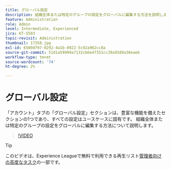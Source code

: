```yaml
---
title: グローバル設定
description: 組織全体または特定のグループの設定をグローバルに編集する方法を説明します
feature: Administration
role: Admin
level: Intermediate, Experienced
jira: KT-5503
topic-revisit: Administration
thumbnail: 17358.jpg
exl-id: 6500d797-0292-4a1b-8922-5c92a962cc8a
source-git-commit: 51d1a59999a7132cb6e47351cc39a93d9a38eaeb
workflow-type: tm+mt
source-wordcount: '74'
ht-degree: 2%

---
```


# グローバル設定

「アカウント」タブの「グローバル設定」セクションは、豊富な機能を備えたセクションの1つであり、すべての設定はユースケースに固有です。 組織全体または特定のグループの設定をグローバルに編集する方法について説明します。

>[!VIDEO](https://video.tv.adobe.com/v/3412507?quality=12&learn=on&hidetitle=true)

>[!TIP]
>
>このビデオは、Experience Leagueで無料で利用できる再生リスト[管理者向けの高度なタスク](https://experienceleague.adobe.com/en/playlists/acrobat-sign-perform-advanced-tasks-administrators)の一部です。
